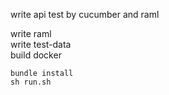 write api test by cucumber and raml

write raml  
write test-data  
build docker  
```
bundle install 
sh run.sh
```
